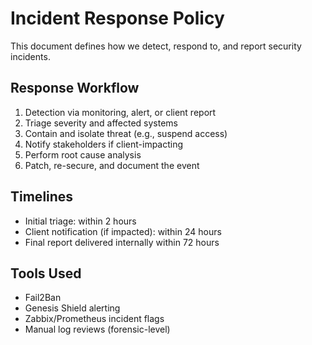 # Incident Response Policy

This document defines how we detect, respond to, and report security incidents.

## Response Workflow

1. Detection via monitoring, alert, or client report
2. Triage severity and affected systems
3. Contain and isolate threat (e.g., suspend access)
4. Notify stakeholders if client-impacting
5. Perform root cause analysis
6. Patch, re-secure, and document the event

## Timelines

- Initial triage: within 2 hours
- Client notification (if impacted): within 24 hours
- Final report delivered internally within 72 hours

## Tools Used

- Fail2Ban
- Genesis Shield alerting
- Zabbix/Prometheus incident flags
- Manual log reviews (forensic-level)
